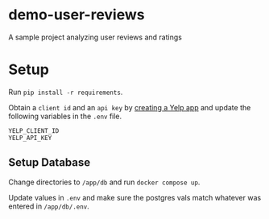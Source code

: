 # demo-user-reviews
A sample project analyzing user reviews and ratings


# Setup

Run `pip install -r requirements`.

Obtain a `client id` and an `api key` by [creating a Yelp app](https://www.yelp.com/developers/v3/manage_app) and update the following variables in the `.env` file.

```
YELP_CLIENT_ID
YELP_API_KEY
```

## Setup Database
Change directories to `/app/db` and run `docker compose up`.

Update values in `.env` and make sure the postgres vals match whatever was entered in `/app/db/.env`.

